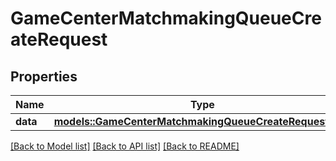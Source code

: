 # GameCenterMatchmakingQueueCreateRequest

## Properties

Name | Type | Description | Notes
------------ | ------------- | ------------- | -------------
**data** | [**models::GameCenterMatchmakingQueueCreateRequestData**](GameCenterMatchmakingQueueCreateRequest_data.md) |  | 

[[Back to Model list]](../README.md#documentation-for-models) [[Back to API list]](../README.md#documentation-for-api-endpoints) [[Back to README]](../README.md)



